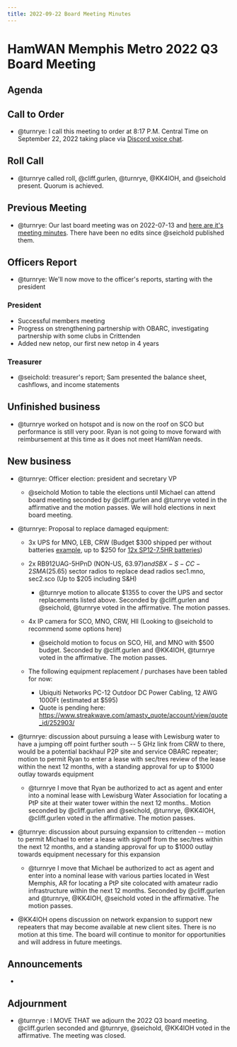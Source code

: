 ```yaml
---
title: 2022-09-22 Board Meeting Minutes
---
```

# HamWAN Memphis Metro 2022 Q3 Board Meeting

## Agenda

## Call to Order

- @turnrye: I call this meeting to order at 8:17 P.M. Central Time on September 22, 2022 taking place via [Discord voice chat](https://discord.com/events/956750974876254218/1020172498479886426).

## Roll Call

- @turnrye called roll, @cliff.gurlen, @turnrye, @KK4IOH,  and @seichold present. Quorum is achieved.

## Previous Meeting

- @turnrye: Our last board meeting was on 2022-07-13 and [here are it's meeting minutes](https://gitlab.com/groups/memhamwan/-/wikis/Business%20Ops/2022-07-13-board-meeting-minutes). There have been no edits since @seichold published them.
    
## Officers Report

- @turnrye: We'll now move to the officer's reports, starting with the president

### President

- Successful members meeting
- Progress on strengthening partnership with OBARC, investigating partnership with some clubs in Crittenden
- Added new netop, our first new netop in 4 years

### Treasurer

- @seichold: treasurer's report; Sam presented the balance sheet, cashflows, and income statements

## Unfinished business

- @turnrye worked on hotspot and is now on the roof on SCO but performance is still very poor. Ryan is not going to move forward with reimbursement at this time as it does not meet HamWan needs.

## New business

- @turnrye: Officer election: president and secretary VP
  - @seichold Motion to table the elections until Michael can attend board meeting seconded by @cliff.gurlen and @turnrye voted in the affirmative and the motion passes. We will hold elections in next board meeting. 
  
- @turnrye: Proposal to replace damaged equipment:
  - 3x UPS for MNO, LEB, CRW (Budget $300 shipped per without batteries [example](https://www.ebay.com/sch/i.html?_from=R40&_trksid=p2334524.m570.l1313&_nkw=%28smt1500rm2uc%2C+smx1500rm2unc%2C+SMX1500RM2UCNC%29&_sacat=99265&LH_TitleDesc=0&_odkw=%28smt1500rm2uc%2C+smx1500rm2unc%29&_osacat=99265&_geositeid=0&LH_PrefLoc=2&LH_ItemCondition=3000&_udhi=350.00), up to $250 for [12x SP12-7.5HR batteries](https://www.batterysharks.com/APC-RBC115-p/apc-rbc115_ups12-7_x4.htm))
  - 2x RB912UAG-5HPnD (NON-US, $63.97) and SBX-S-CC-2SMA ($25.65) sector radios to replace dead radios sec1.mno, sec2.sco (Up to $205 including S&H)
    - @turnrye motion to allocate $1355 to cover the UPS and sector replacements listed above. Seconded by @cliff.gurlen and @seichold, @turnrye voted in the affirmative. The motion passes.  
  

  - 4x IP camera for SCO, MNO, CRW, HIl (Looking to @seichold to recommend some options here)
    - @seichold motion to focus on SCO, Hil, and MNO with $500 budget. Seconded by @cliff.gurlen and @KK4IOH, @turnrye voted in the affirmative. The motion passes. 
  
  - The following equipment replacement / purchases have been tabled for now:
    - Ubiquiti Networks PC-12 Outdoor DC Power Cabling, 12 AWG 1000Ft (estimated at $595)
    - Quote is pending here: https://www.streakwave.com/amasty_quote/account/view/quote_id/252903/    
  
- @turnrye: discussion about pursuing a lease with Lewisburg water to have a jumping off point further south -- 5 GHz link from CRW to there, would be a potential backhaul P2P site and service OBARC repeater; motion to permit Ryan to enter a lease with sec/tres review of the lease within the next 12 months, with a standing approval for up to $1000 outlay towards equipment
  - @turnrye I move that Ryan be authorized to act as agent and enter into a nominal lease with Lewisburg Water Association for locating a PtP site at their water tower within the next 12 months.. Motion seconded by @cliff.gurlen and @seichold, @turnrye, @KK4IOH, @cliff.gurlen voted in the affirmative. The motion passes.
  
- @turnrye: discussion about pursuing expansion to crittenden -- motion to permit Michael to enter a lease with signoff from the sec/tres within the next 12 months, and a standing approval for up to $1000 outlay towards equipment necessary for this expansion
  - @turnrye I move that Michael be authorized to act as agent and enter into a nominal lease with various parties located in West Memphis, AR for locating a PtP site colocated with amateur radio infrastructure within the next 12 months. Seconded by @cliff.gurlen and @turnrye, @KK4IOH, @seichold voted in the affirmative. The motion passes.

- @KK4IOH opens discussion on network expansion to support new repeaters that may become available at new client sites. There is no motion at this time. The board will continue to monitor for opportunities and will address in future meetings.  

## Announcements

- 

## Adjournment

- @turnrye : I MOVE THAT we adjourn the 2022 Q3 board meeting. @cliff.gurlen seconded and @turnrye, @seichold, @KK4IOH voted in the affirmative. The meeting was closed.
